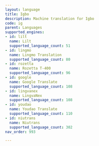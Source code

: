 ```yaml
---
layout: language
title: Igbo
description: Machine translation for Igbo
code: ig
parent: Languages
supported_engines:
- id: lilt
  name: Lilt
  supported_language_count: 51
- id: lingmo
  name: Lingmo Translation
  supported_language_count: 80
- id: rozetta
  name: Rozetta T-400
  supported_language_count: 96
- id: google
  name: Google Translate
  supported_language_count: 108
- id: lingvanex
  name: LingvaNex
  supported_language_count: 108
- id: youdao
  name: Youdao Translate
  supported_language_count: 110
- id: niutrans
  name: Niutrans
  supported_language_count: 302
nav_order: 993

---
```



